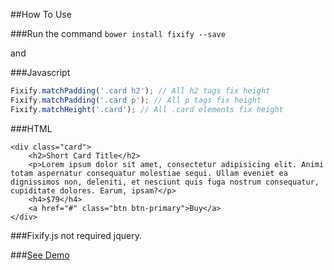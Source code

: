 ##How To Use

###Run the command
`bower install fixify --save`

and

###Javascript
```javascript
Fixify.matchPadding('.card h2'); // All h2 tags fix height
Fixify.matchPadding('.card p'); // All p tags fix height
Fixify.matchHeight('.card'); // All .card elements fix height
```

###HTML
```
<div class="card">
	<h2>Short Card Title</h2>
	<p>Lorem ipsum dolor sit amet, consectetur adipisicing elit. Animi totam aspernatur consequatur molestiae sequi. Ullam eveniet ea dignissimos non, deleniti, et nesciunt quis fuga nostrum consequatur, cupiditate dolores. Earum, ipsam?</p>
	<h4>$79</h4>
	<a href="#" class="btn btn-primary">Buy</a>
</div>
```

###Fixify.js not required jquery.

###[See Demo](http://epigra.github.io/fixify/example/ "Fixify.js Demo")